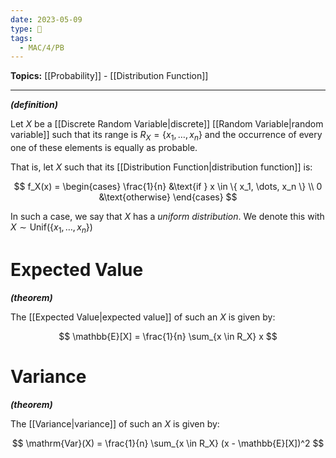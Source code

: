 ```yaml
---
date: 2023-05-09
type: 🧠
tags:
  - MAC/4/PB
---
```


**Topics:** [[Probability]] - [[Distribution Function]]

---

_**(definition)**_

Let $X$ be a [[Discrete Random Variable|discrete]] [[Random Variable|random variable]] such that its range is $R_X = \{ x_1, \dots, x_n \}$ and the occurrence of every one of these elements is equally as probable.

That is, let $X$ such that its [[Distribution Function|distribution function]] is:

$$
f_X(x) =
\begin{cases}
\frac{1}{n} &\text{if } x \in \{ x_1, \dots, x_n \} \\
0 &\text{otherwise}
\end{cases}
$$

In such a case, we say that $X$ has a _uniform distribution_. We denote this with $X \sim \mathrm{Unif} (\{ x_1, \dots, x_n \})$

# Expected Value

_**(theorem)**_

The [[Expected Value|expected value]] of such an $X$ is given by:

$$
\mathbb{E}[X] = \frac{1}{n} \sum_{x \in R_X} x
$$

# Variance

_**(theorem)**_

The [[Variance|variance]] of such an $X$ is given by:

$$
\mathrm{Var}(X) = \frac{1}{n} \sum_{x \in R_X} (x - \mathbb{E}[X])^2
$$

